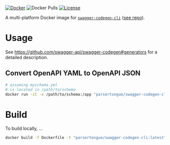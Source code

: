 [![Docker](https://github.com/clu-ling/docker-swagger-codegen-cli/actions/workflows/docker.yml/badge.svg)](https://github.com/clu-ling/docker-swagger-codegen-cli/actions/workflows/docker.yml) ![Docker Pulls](https://img.shields.io/docker/pulls/parsertongue/swagger-codegen-cli) [![License](https://img.shields.io/badge/License-Apache%202.0-blue.svg)](https://opensource.org/licenses/Apache-2.0)

A multi-platform Docker image for [`swagger-codegen-cli`](https://github.com/swagger-api/swagger-codegen) ([see repo](https://github.com/clu-ling/docker-swagger-codegen-cli)).

# Usage

See https://github.com/swagger-api/swagger-codegen#generators for a detailed description.

## Convert OpenAPI YAML to OpenAPI JSON

```bash
# assuming myschema.yml 
# is located in /path/to/schema
docker run -it -v /path/to/schema:/app "parsertongue/swagger-codegen-cli:latest" generate -i /app/myschema.yml -l openapi
```

# Build

To build locally, ...
```bash
docker build -f Dockerfile -t "parsertongue/swagger-codegen-cli:latest" .
```
